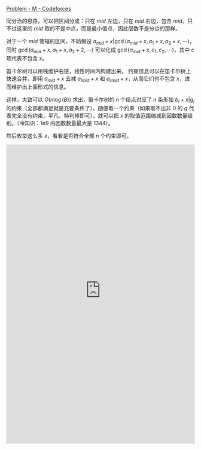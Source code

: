 
[Problem - M - Codeforces](https://codeforces.com/gym/105657/problem/M)

同分治的思路，可以把区间分成：只在 $mid$ 左边，只在 $mid$ 右边，包含 $mid$。只不过这里的 $mid$ 取的不是中点，而是最小值点，因此层数不是分治的那样。

对于一个 $mid$ 管辖的区间，不妨假设 $a_{mid} + x | \gcd(a_{mid} + x, a_{1}+x, a_{2}+x,\cdots)$，同时 $\gcd(a_{mid}+x,a_1+x,a_2+2,\cdots)$ 可以化成 $\gcd(a_{mid} + x, c_1, c_2,\cdots)$，其中 $c$ 项代表不包含 $x$。

笛卡尔树可以用栈维护右链，线性时间内构建出来。
约束信息可以在笛卡尔树上快速合并，即用 $a_{mid}+x$ 去减 $a_{lmid}+x$ 和 $a_{rmid}+x$，从而它们也不包含 $x$，进而维护出上面形式的信息。

这样，大致可以 $O(n\log(B))$ 求出，笛卡尔树的 $n$ 个结点对应了 $n$ 条形如 $b_{i}+x | g_i$ 的约束（全部都满足就是充要条件了）。随便取一个约束（如果取不出非 $0$ 的 $g$ 代表完全没有约束，平凡，特判掉即可），就可以把 $x$ 的取值范围缩减到因数数量级别。（冷知识：1e9 内因数数量最大是 1344）。

然后枚举这么多 $x$，看看是否符合全部 $n$ 个约束即可。 

<div style="height:800px;">
  <iframe
    src="https://raw.githubusercontent.com/gsjz/XCPC/XCPC_Teaching_SergioGao/Min-Max_Inversion/main.pdf"
    width="100%"
    height="100%"
    style="border: none;"
  >
  </iframe>
</div>



